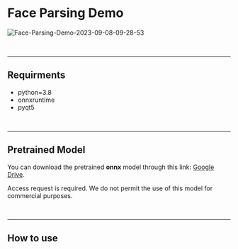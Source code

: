 # Face Parsing Demo

![Face-Parsing-Demo-2023-09-08-09-28-53](https://github.com/Seungeun-Han/SCANet_Real-Time_Face_Parsing_Using_Spatial_and_Channel_Attention/assets/101082685/a05cf0c4-ffd3-459c-9b81-559140face7e)

<br>
<hr>

## Requirments
- python=3.8
- onnxruntime
- pyqt5

<br>
<hr>

## Pretrained Model
You can download the pretrained __onnx__ model through this link: [Google Drive](https://drive.google.com/file/d/1vhQw03J8YyxCAi3JMquOY46yMSsjQNJ1/view?usp=sharing). 

Access request is  required.
We do not permit the use of this model for commercial purposes.

<br>
<hr>

## How to use
